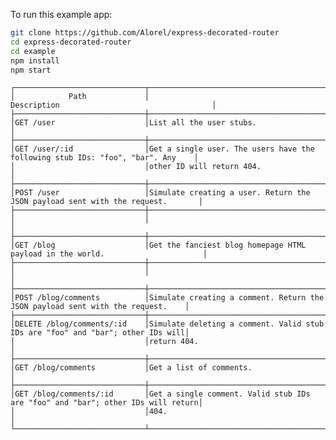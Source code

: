 To run this example app:

```bash
git clone https://github.com/Alorel/express-decorated-router
cd express-decorated-router
cd example
npm install
npm start
```

    ┌─────────────────────────────┬───────────────────────────────────────────────────────────────────────────────┐
    │            Path             │                                  Description                                  │
    ├─────────────────────────────┼───────────────────────────────────────────────────────────────────────────────┤
    │GET /user                    │List all the user stubs.                                                       │
    ├─────────────────────────────┼───────────────────────────────────────────────────────────────────────────────┤
    │GET /user/:id                │Get a single user. The users have the following stub IDs: "foo", "bar". Any    │
    │                             │other ID will return 404.                                                      │
    ├─────────────────────────────┼───────────────────────────────────────────────────────────────────────────────┤
    │POST /user                   │Simulate creating a user. Return the JSON payload sent with the request.       │
    ├─────────────────────────────┼───────────────────────────────────────────────────────────────────────────────┤
    │                             │                                                                               │
    ├─────────────────────────────┼───────────────────────────────────────────────────────────────────────────────┤
    │GET /blog                    │Get the fanciest blog homepage HTML payload in the world.                      │
    ├─────────────────────────────┼───────────────────────────────────────────────────────────────────────────────┤
    │                             │                                                                               │
    ├─────────────────────────────┼───────────────────────────────────────────────────────────────────────────────┤
    │POST /blog/comments          │Simulate creating a comment. Return the JSON payload sent with the request.    │
    ├─────────────────────────────┼───────────────────────────────────────────────────────────────────────────────┤
    │DELETE /blog/comments/:id    │Simulate deleting a comment. Valid stub IDs are "foo" and "bar"; other IDs will│
    │                             │return 404.                                                                    │
    ├─────────────────────────────┼───────────────────────────────────────────────────────────────────────────────┤
    │GET /blog/comments           │Get a list of comments.                                                        │
    ├─────────────────────────────┼───────────────────────────────────────────────────────────────────────────────┤
    │GET /blog/comments/:id       │Get a single comment. Valid stub IDs are "foo" and "bar"; other IDs will return│
    │                             │404.                                                                           │
    └─────────────────────────────┴───────────────────────────────────────────────────────────────────────────────┘
